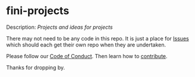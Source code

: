 # fini-projects

Description: _Projects and ideas for projects_

There may not need to be any code in this repo.  It is just a place for
[Issues](https://github.com/fini-net/fini-projects/issues) which should
each get their own repo when they are undertaken.

Please follow our [Code of Conduct](CODE_OF_CONDUCT.md).
Then learn how to [contribute](CONTRIBUTING.md).

Thanks for dropping by.
